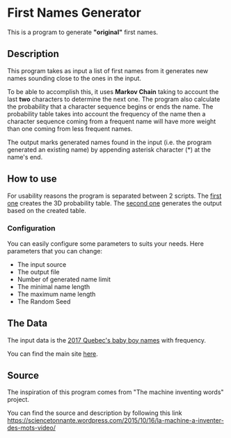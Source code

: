 # First Names Generator

This is a program to generate **"original"** first names.

## Description

This program takes as input a list of first names from it generates new names sounding close to the ones in the input.

To be able to accomplish this, it uses **Markov Chain** taking to account the last **two** characters to determine the next one. The program also calculate the probability that a character sequence begins or ends the name. The probability table takes into account the frequency of the name then a character sequence coming from a frequent name will have more weight than one coming from less frequent names.

The output marks generated names found in the input (i.e. the program generated an existing name) by appending asterisk character (*) at the name's end.

## How to use

For usability reasons the program is separated between 2 scripts. The [first one](generateChainTable.py) creates the 3D probability table. The [second one](wordGenerator.py) generates the output based on the created table.

### Configuration

You can easily configure some parameters to suits your needs. Here parameters that you can change:

* The input source
* The output file
* Number of generated name limit
* The minimal name length
* The maximum name length
* The Random Seed

## The Data

The input data is the [2017 Quebec's baby boy names](source/firstNamesQuebec2017.txt) with frequency.

You can find the main site [here](https://www.rrq.gouv.qc.ca/en/enfants/banque_prenoms/Pages/banque_prenoms.aspx).

## Source

The inspiration of this program comes from "The machine inventing words" project.

You can find the source and description by following this link <https://sciencetonnante.wordpress.com/2015/10/16/la-machine-a-inventer-des-mots-video/>
